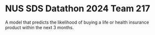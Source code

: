# NUS SDS Datathon 2024 Team 217
A model that predicts the likelihood of buying a life or health insurance product within the next 3 months.
